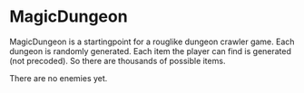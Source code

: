 # MagicDungeon

MagicDungeon is a startingpoint for a rouglike dungeon crawler game.
Each dungeon is randomly generated.
Each item the player can find is generated (not precoded). So there are thousands of possible items.

There are no enemies yet.
